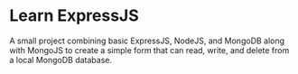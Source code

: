 # Learn ExpressJS

A small project combining basic ExpressJS, NodeJS, and MongoDB along with MongoJS to create a simple form that can 
read, write, and delete from a local MongoDB database.
